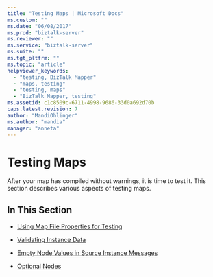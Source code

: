 ```yaml
---
title: "Testing Maps | Microsoft Docs"
ms.custom: ""
ms.date: "06/08/2017"
ms.prod: "biztalk-server"
ms.reviewer: ""
ms.service: "biztalk-server"
ms.suite: ""
ms.tgt_pltfrm: ""
ms.topic: "article"
helpviewer_keywords: 
  - "testing, BizTalk Mapper"
  - "maps, testing"
  - "testing, maps"
  - "BizTalk Mapper, testing"
ms.assetid: c1c8509c-6711-4998-9686-33d0a692d70b
caps.latest.revision: 7
author: "MandiOhlinger"
ms.author: "mandia"
manager: "anneta"
---
```

# Testing Maps
After your map has compiled without warnings, it is time to test it. This section describes various aspects of testing maps.  
  
## In This Section  
  
-   [Using Map File Properties for Testing](../core/using-map-file-properties-for-testing.md)  
  
-   [Validating Instance Data](../core/validating-instance-data.md)  
  
-   [Empty Node Values in Source Instance Messages](../core/empty-node-values-in-source-instance-messages.md)  
  
-   [Optional Nodes](../core/optional-nodes.md)